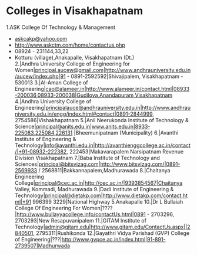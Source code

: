 # Colleges in Visakhapatnam

1.ASK College Of Technology & Management  
  * askcakp@yahoo.com
  * http://www.askctm.com/home/contactus.php
  * 08924 - 231144,33,22
  * Kotturu (village),Anakapalle, Visakhapatnam (Dt.)  
2.|Andhra University College of Engineering for Women|principal.aucew@gmail.com|http://www.andhrauniversity.edu.in/aucew/index.php|91 - 0891-2592592|Shivajipalem, Visakhapatnam - 530013
3.|Al-Aman College of Engineering|cao@alameer.in|http://www.alameer.in/contact.html|08933-200036,08933-200038|Gudilova,Anandapuram,Visakhapatnam
4.|Andhra University College of Engineering|principalauce@andhrauniversity.edu.in|http://www.andhrauniversity.edu.in/engg/index.html#contact|0891-2844999, 2754586|Vishakhapatnam
5.|Anil Neerukonda Institute of Technology & Science|principal@anits.edu.in|www.anits.edu.in|8933-225083,225084,226131 |Bheemunipatnam (Municipality)
6.|Avanthi Institute of Engineering & Technology|info@avanthi.edu.in|http://avanthienggcollege.ac.in/contact/|+91-08932-222382, 222453|Makavarapalem Narsipatnam Revenue Division Visakhapatnam
7.|Baba Institute of Technology and Sciences|principal@bitsvizag.com|http://www.bitsvizag.com/|0891-2569933 / 2568811|Bakkannapalem,Madhurawada
8.|Chaitanya Engineering College|principal@cec.ac.in|http://cec.ac.in/|9393854567|Chaitanya Valley, Kommadi, Madhurawada
9.|Dadi Institute of Engineering & Technology|principal@dietakp.com|http://www.dietakp.com/contact.html|+91 996399 3229|National Highway 5.Anakapalle 
10.|Dr L Bullaiah College Of Engineering For Women|????|http://www.bullayyacollege.info/contactUs.html|0891 - 2703296, 2703293|New Resapuvanipalem
11.|GITAM Institute of Technology|admin@gitam.edu|http://www.gitam.edu/ContactUs.aspx||2840501, 2795311|Rushikonda
12.|Gayathri Vidya Parishad (GVP) College of Engineering|???|http://www.gvpce.ac.in/index.html|91-891-2739507|Madhurwada
